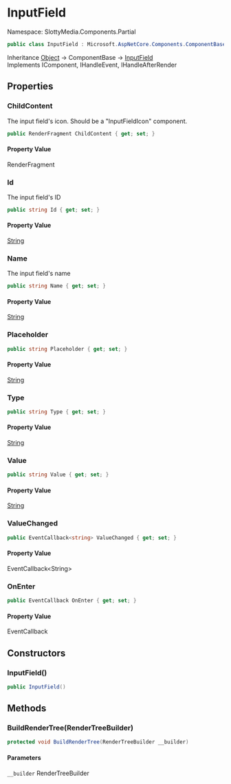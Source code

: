 # InputField

Namespace: SlottyMedia.Components.Partial

```csharp
public class InputField : Microsoft.AspNetCore.Components.ComponentBase, Microsoft.AspNetCore.Components.IComponent, Microsoft.AspNetCore.Components.IHandleEvent, Microsoft.AspNetCore.Components.IHandleAfterRender
```

Inheritance [Object](https://docs.microsoft.com/en-us/dotnet/api/system.object) → ComponentBase → [InputField](./slottymedia.components.partial.inputfield.md)<br>
Implements IComponent, IHandleEvent, IHandleAfterRender

## Properties

### **ChildContent**

The input field's icon. Should be a "InputFieldIcon" component.

```csharp
public RenderFragment ChildContent { get; set; }
```

#### Property Value

RenderFragment<br>

### **Id**

The input field's ID

```csharp
public string Id { get; set; }
```

#### Property Value

[String](https://docs.microsoft.com/en-us/dotnet/api/system.string)<br>

### **Name**

The input field's name

```csharp
public string Name { get; set; }
```

#### Property Value

[String](https://docs.microsoft.com/en-us/dotnet/api/system.string)<br>

### **Placeholder**

```csharp
public string Placeholder { get; set; }
```

#### Property Value

[String](https://docs.microsoft.com/en-us/dotnet/api/system.string)<br>

### **Type**

```csharp
public string Type { get; set; }
```

#### Property Value

[String](https://docs.microsoft.com/en-us/dotnet/api/system.string)<br>

### **Value**

```csharp
public string Value { get; set; }
```

#### Property Value

[String](https://docs.microsoft.com/en-us/dotnet/api/system.string)<br>

### **ValueChanged**

```csharp
public EventCallback<string> ValueChanged { get; set; }
```

#### Property Value

EventCallback&lt;String&gt;<br>

### **OnEnter**

```csharp
public EventCallback OnEnter { get; set; }
```

#### Property Value

EventCallback<br>

## Constructors

### **InputField()**

```csharp
public InputField()
```

## Methods

### **BuildRenderTree(RenderTreeBuilder)**

```csharp
protected void BuildRenderTree(RenderTreeBuilder __builder)
```

#### Parameters

`__builder` RenderTreeBuilder<br>
